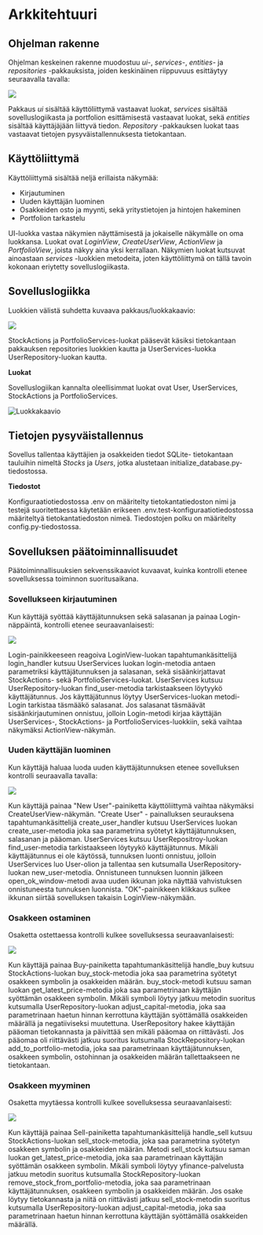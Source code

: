 # Arkkitehtuuri

## Ohjelman rakenne

Ohjelman keskeinen rakenne muodostuu _ui-_, _services-_, _entities-_ ja _repositories_ -pakkauksista, joiden keskinäinen riippuvuus esittäytyy seuraavalla tavalla:

![](./kuvat/pakkausrakenne.png)

Pakkaus _ui_ sisältää käyttöliittymä vastaavat luokat, _services_ sisältää sovelluslogiikasta ja portfolion esittämisestä vastaavat luokat, sekä _entities_ sisältää käyttäjäjään liittyvä tiedon. _Repository_ -pakkauksen luokat taas vastaavat tietojen pysyväistallennuksesta tietokantaan.

## Käyttöliittymä

Käyttöliittymä sisältää neljä erillaista näkymää:

- Kirjautuminen
- Uuden käyttäjän luominen
- Osakkeiden osto ja myynti, sekä yritystietojen ja hintojen hakeminen
- Portfolion tarkastelu

UI-luokka vastaa näkymien näyttämisestä ja jokaiselle näkymälle on oma luokkansa. Luokat ovat _LoginView_, _CreateUserView_, _ActionView_ ja _PortfolioView_, joista näkyy aina yksi kerrallaan. Näkymien luokat kutsuvat ainoastaan _services_ -luokkien metodeita, joten käyttöliittymä on tällä tavoin kokonaan eriytetty sovelluslogiikasta. 

## Sovelluslogiikka

Luokkien välistä suhdetta kuvaava pakkaus/luokkakaavio:

![](./kuvat/luokka_pakkaus_kaavio.png)

StockActions ja PortfolioServices-luokat pääsevät käsiksi tietokantaan pakkauksen repositories luokkien kautta ja UserServices-luokka UserRepository-luokan kautta.   

**Luokat**

Sovelluslogiikan kannalta oleellisimmat luokat ovat User, UserServices, StockActions ja PortfolioServices.

![Luokkakaavio](./kuvat/luokat.png)

## Tietojen pysyväistallennus

Sovellus tallentaa käyttäjien ja osakkeiden tiedot SQLite- tietokantaan tauluihin nimeltä _Stocks_ ja _Users_, jotka alustetaan initialize_database.py-tiedostossa.

**Tiedostot**

Konfiguraatiotiedostossa .env on määritelty tietokantatiedoston nimi ja testejä suoritettaessa käytetään erikseen .env.test-konfiguraatiotiedostossa määriteltyä tietokantatiedoston nimeä. Tiedostojen polku on määritelty config.py-tiedostossa.

## Sovelluksen päätoiminnallisuudet

Päätoiminnallisuuksien sekvenssikaaviot kuvaavat, kuinka kontrolli etenee sovelluksessa toiminnon suoritusaikana.

### Sovellukseen kirjautuminen

Kun käyttäjä syöttää käyttäjätunnuksen sekä salasanan ja painaa Login-näppäintä, kontrolli etenee seuraavanlaisesti:

![](./kuvat/login_kontrolli.png)

Login-painikkeeseen reagoiva LoginView-luokan tapahtumankäsittelijä login_handler kutsuu UserServices luokan login-metodia antaen parametriksi käyttäjätunnuksen ja salasanan, sekä sisäänkirjattavat StockActions- sekä PortfolioServices-luokat. UserServices kutsuu UserRepository-luokan find_user-metodia tarkistaakseen löytyykö käyttäjätunnus. Jos käyttäjätunnus löytyy UserServices-luokan metodi-Login tarkistaa täsmääkö salasanat. Jos salasanat täsmäävät sisäänkirjautuminen onnistuu, jolloin Login-metodi kirjaa käyttäjän UserServices-, StockActions- ja PortfolioServices-luokkiin, sekä vaihtaa näkymäksi ActionView-näkymän.

### Uuden käyttäjän luominen

Kun käyttäjä haluaa luoda uuden käyttäjätunnuksen etenee sovelluksen kontrolli seuraavalla tavalla:

![](./kuvat/new_user_kontrolli.png)

Kun käyttäjä painaa "New User"-painiketta käyttöliittymä vaihtaa näkymäksi CreateUserView-näkymän. "Create User" - painalluksen seurauksena tapahtumankäsittelijä create_user_handler kutsuu UserServices luokan create_user-metodia joka saa parametrina syötetyt käyttäjätunnuksen, salasanan ja pääoman. UserServices kutsuu UserRepositroy-luokan find_user-metodia tarkistaakseen löytyykö käyttäjätunnus. Mikäli käyttäjätunnus ei ole käytössä, tunnuksen luonti onnistuu, jolloin UserServices luo User-olion ja tallentaa sen kutsumalla UserRepository-luokan new_user-metodia. Onnistuneen tunnuksen luonnin jälkeen open_ok_window-metodi avaa uuden ikkunan joka näyttää vahvistuksen onnistuneesta tunnuksen luonnista. "OK"-painikkeen klikkaus sulkee ikkunan siirtää sovelluksen takaisin LoginView-näkymään.

### Osakkeen ostaminen

Osaketta ostettaessa kontrolli kulkee sovelluksessa seuraavanlaisesti:

![](./kuvat/buy_kontrolli.png)

Kun käyttäjä painaa Buy-painiketta tapahtumankäsittelijä handle_buy kutsuu StockActions-luokan buy_stock-metodia joka saa parametrina syötetyt osakkeen symbolin ja osakkeiden määrän. buy_stock-metodi kutsuu saman luokan get_latest_price-metodia joka saa parametrinaan käyttäjän syöttämän osakkeen symbolin. Mikäli symboli löytyy jatkuu metodin suoritus kutsumalla UserRepository-luokan adjust_capital-metodia, joka saa parametrinaan haetun hinnan kerrottuna käyttäjän syöttämällä osakkeiden määrällä ja negatiiviseksi muutettuna. UserRepository hakee käyttäjän pääoman tietokannasta ja päivittää sen mikäli pääomaa on riittävästi. Jos pääomaa oli riittävästi jatkuu suoritus kutsumalla StockRepository-luokan add_to_portfolio-metodia, joka saa parametrinaan käyttäjätunnuksen, osakkeen symbolin, ostohinnan ja osakkeiden määrän tallettaakseen ne tietokantaan. 

### Osakkeen myyminen

Osaketta myytäessa kontrolli kulkee sovelluksessa seuraavanlaisesti:

![](./kuvat/sell_control.png)

Kun käyttäjä painaa Sell-painiketta tapahtumankäsittelijä handle_sell kutsuu StockActions-luokan sell_stock-metodia, joka saa parametrina syötetyn osakkeen symbolin ja osakkeiden määrän. Metodi sell_stock kutsuu saman luokan get_latest_price-metodia, joka saa parametrinaan käyttäjän syöttämän osakkeen symbolin. Mikäli symboli löytyy yfinance-palvelusta jatkuu metodin suoritus kutsumalla StockRepository-luokan remove_stock_from_portfolio-metodia, joka saa parametrinaan käyttäjätunnuksen, osakkeen symbolin ja osakkeiden määrän. Jos osake löytyy tietokannasta ja niitä on riittävästi jatkuu sell_stock-metodin suoritus kutsumalla UserRepository-luokan adjust_capital-metodia, joka saa parametrinaan haetun hinnan kerrottuna käyttäjän syöttämällä osakkeiden määrällä.

